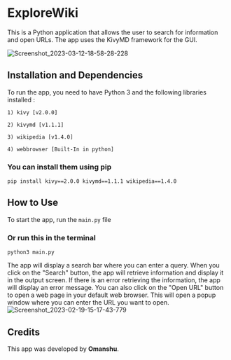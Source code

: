 # ExploreWiki
This is a Python application that allows the user to search for information and open URLs. The app uses the KivyMD framework for the GUI.

![Screenshot_2023-03-12-18-58-28-228](https://user-images.githubusercontent.com/114089324/231769154-e3a5418b-a38c-4234-9134-e45b78e9b8cb.jpeg)


## Installation and Dependencies
To run the app, you need to have Python 3 and the following libraries installed :
```
1) kivy [v2.0.0]

2) kivymd [v1.1.1]

3) wikipedia [v1.4.0]

4) webbrowser [Built-In in python]
```
### You can install them using pip
```
pip install kivy==2.0.0 kivymd==1.1.1 wikipedia==1.4.0
```

## How to Use
To start the app, run the `main.py` file
### Or run this in the terminal
```
python3 main.py
```

The app will display a search bar where you can enter a query. When you click on the "Search" button, the app will retrieve information and display it in the output screen. If there is an error retrieving the information, the app will display an error message.
You can also click on the "Open URL" button to open a web page in your default web browser. This will open a popup window where you can enter the URL you want to open.
![Screenshot_2023-02-19-15-17-43-779](https://user-images.githubusercontent.com/114089324/219940848-5634bc1c-4b62-4754-82cc-38a3dc3d83ff.jpeg)

## Credits 
This app was developed by **Omanshu**.

